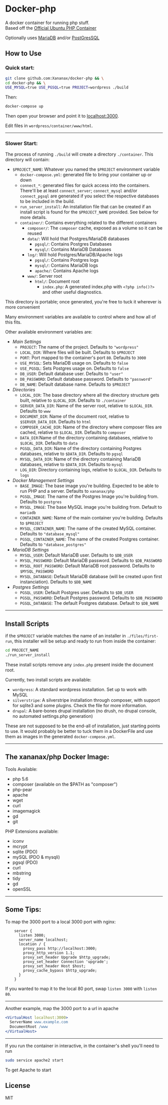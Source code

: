 # Docker-php

A docker container for running php stuff.  
Based off the [Official Ubuntu PHP Container](https://hub.docker.com/_/php/)

Optionally uses [MariaDB](https://hub.docker.com/_/mariadb/) and/or [PostGresSQL](https://hub.docker.com/_/postgres/)

## How to Use

### Quick start:

```sh
git clone github.com:Xananax/docker-php && \
cd docker-php && \
USE_MYSQL=true USE_PGSQL=true PROJECT=wordpress ./build
```
Then:
```sh
docker-compose up
```

Then open your browser and point it to [localhost:3000](http://localhost:3000).

Edit files in `wordpress/container/www/html`.

------

### Slower Start:

The process of running `./build` will create a directory `./container`. This directory will contain:

- `$PROJECT_NAME`: Whatever you named the `$PROJECT` environment variable
  - `docker-compose.yml`: generated file to bring your container up or down
  - `connect_*`: generated files for quick access into the containers. There'll be at least `connect_server`; `connect_mysql` and/or `connect_pgsql` are generated if you select the respective databases to be included in the build.
  - `run_server_install`: An installation file that can be created if an install script is found for the `$PROJECT_NAME` provided. See below for more details.
  - `container/`: Contains everything related to the different containers
    - `composer/`: The `composer` cache, exposed as a volume so it can be reused
    - `data/`: Will hold that Postgres/MariaDB databases
      - `pgsql/`: Contains Postgres Databases
      - `mysql/`: Contains MariaDB Databases
    - `log/`: Will hold Postgres/MariaDB/Apache logs
      - `pgsql/`: Contains Postgres logs
      - `mysql/`: Contains MariaDB logs
      - `apache/`: Contains Apache logs
    - `www/`: Server root
      - `html/`: Document root
        - `index.php`: A generated index.php with `<?php info()?>` and other useful diagnostics.

This directory is portable; once generated, you're free to tuck it wherever is more convenient

Many environment variables are available to control where and how all of this fits.  

Other available environment variables are:

- *Main Settings*
  - `PROJECT`: The name of the project. Defaults to `"wordpress"`
  - `LOCAL_DIR`: Where files will be built. Defaults to `$PROJECT`
  - `PORT`: Port mapped to the container's port `80`. Defaults to `3000`
  - `USE_MYSQL`: Sets MariaDB usage on. Defaults to `false`
  - `USE_PGSQL`: Sets Postgres usage on. Defaults to `false`
  - `DB_USER`: Default database user. Defaults to `"user"`
  - `DB_PASSWORD`: Default database password. Defaults to `"password"`
  - `DB_NAME`: Default database name. Defaults to `$PROJECT`
- *Directories*
  - `LOCAL_DIR`: The base directory where all the directory structure gets built, relative to `$LOCAL_DIR`. Defaults to `./container`
  - `SERVER_DATA_DIR`: Name of the server root, relative to `$LOCAL_DIR`. Defaults to `www`
  - `DOCUMENT_DIR`: Name of the document root, relative to `$SERVER_DATA_DIR`. Defaults to `html`
  - `COMPOSER_CACHE_DIR`: Name of the directory where composer files are cached, relative to `$LOCAL_DIR`. Defaults to `composer`
  - `DATA_DIR`:Name of the directory containing databases, relative to `$LOCAL_DIR`. Defaults to `data`
  - `PGSQL_DATA_DIR`: Name of the directory containing Postgres databases, relative to `$DATA_DIR`. Defaults to `pgsql`
  - `MYSQL_DATA_DIR`: Name of the directory containing MariaDB databases, relative to `$DATA_DIR`. Defaults to `mysql`
  - `LOG_DIR`: Directory containing logs, relative to `$LOCAL_DIR`. Defaults to `logs`
- *Docker Management Settings*
  - `BASE_IMAGE`: The base image you're building. Expected to be able to run PHP and a server. Defaults to `xananax/php`
  - `PGSQL_IMAGE`: The name of the Postgres Image you're building from. Defaults to `postgres`
  - `MYSQL_IMAGE`: The base MySQL image you're building from. Default to `mariadb`
  - `CONTAINER_NAME`: Name of the main container you're building. Defaults to `$PROJECT`
  - `MYSQL_CONTAINER_NAME`: The name of the created MySQL container. Defaults to `"database_mysql"`
  - `PGSQL_CONTAINER_NAME`: The name of the created Postgres container. Defaults to `"database_postgres"`
- *MariaDB Settings*
  - `MYSQL_USER`: Default MariaDB user. Defaults to `$DB_USER`
  - `MYSQL_PASSWORD`: Default MariaDB password. Defaults to `$DB_PASSWORD`
  - `MYSQL_ROOT_PASSWORD`: Default MariaDB root password. Defaults to `$MYSQL_PASSWORD`
  - `MYSQL_DATABASE`: Default MariaDB database (will be created upon first instanciation). Defaults to `$DB_NAME`
- *Postgres Settings*
  - `PGSQL_USER`: Default Postgres user. Defaults to `$DB_USER`
  - `PGSQL_PASSWORD`: Default Postgres password. Defaults to `$DB_PASSWORD`
  - `PGSQL_DATABASE`: The default Postgres database. Default to `$DB_NAME`

----

## Install Scripts

if the `$PROJECT` variable matches the name of an installer in `./files/first-run`, this installer will be setup and ready to run from inside the container:

```sh
cd PROJECT_NAME
./run_server_install
```

These install scripts remove any `index.php` present inside the document root.

Currently, two install scripts are available:

- `wordpress`: A standard wordpress installation. Set up to work with MySQL
- `silverstripe`: A silverstripe installation through composer, with support for sqlite3 and some plugins. Check the file for more information.
- `drupal`: A bare-bones drupal installation (no drush, no drupal console, no automated settings.php generation)

These are not supposed to be the end-all of installation, just starting points to use. It would probably be better to tuck them in a DockerFile and use them as images in the generated `docker-compose.yml`.

----


## The xananax/php Docker Image:


Tools Available:

- php 5.6
- composer (available on the $PATH as "composer")
- php-pear
- apache
- wget
- curl
- imagemagick
- gd
- git

PHP Extensions available:

- iconv
- mcrypt
- sqlite (PDO)
- mySQL (PDO & mysqli)
- pgsql (PDO)
- curl
- mbstring
- tidy
- gd
- openSSL

-----

## Some Tips:

To map the 3000 port to a local 3000 port with nginx:

```nginx
    server {
      listen 3000;
      server_name localhost;
      location / {
        proxy_pass http://localhost:3000;
        proxy_http_version 1.1;
        proxy_set_header Upgrade $http_upgrade;
        proxy_set_header Connection 'upgrade';
        proxy_set_header Host $host;
        proxy_cache_bypass $http_upgrade;
      }
    }
```
If you wanted to map it to the local 80 port, swap `listen 3000` with `listen 80`.

------

Another example, map the 3000 port to a url in apache

```apache
<VirtualHost localhost:3000>
  ServerName www.example.com
  DocumentRoot /www
</VirtualHost>
```

------

If you run the container in interactive, in the container's shell you'll need to run

```sh
sudo service apache2 start
```

To get Apache to start


## License

MIT
